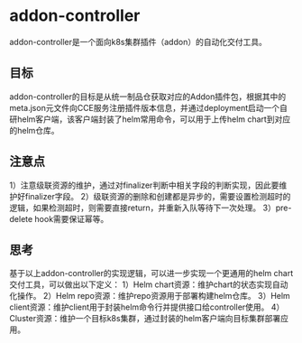 # addon-controller

addon-controller是一个面向k8s集群插件（addon）的自动化交付工具。

## 目标
addon-controller的目标是从统一制品仓获取对应的Addon插件包，根据其中的meta.json元文件向CCE服务注册插件版本信息，并通过deployment启动一个自研helm客户端，该客户端封装了helm常用命令，可以用于上传helm chart到对应的helm仓库。

## 注意点
1）注意级联资源的维护，通过对finalizer判断中相关字段的判断实现，因此要维护好finalizer字段。
2）级联资源的删除和创建都是异步的，需要设置检测超时的逻辑，如果检测超时，则需要直接return，并重新入队等待下一次处理。
3）pre-delete hook需要保证幂等。

## 思考
基于以上addon-controller的实现逻辑，可以进一步实现一个更通用的helm chart交付工具，可以做出以下定义：
1）Helm chart资源：维护chart的状态实现自动化操作。
2）Helm repo资源：维护repo资源用于部署构建helm仓库。
3）Helm client资源：维护client用于封装helm命令行并提供接口给controller使用。
4）Cluster资源：维护一个目标k8s集群，通过封装的helm客户端向目标集群部署应用。
